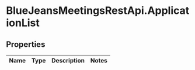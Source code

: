 # BlueJeansMeetingsRestApi.ApplicationList

## Properties
Name | Type | Description | Notes
------------ | ------------- | ------------- | -------------


